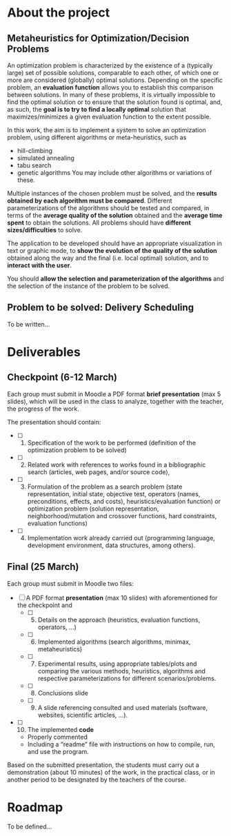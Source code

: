 # About the project

## Metaheuristics for Optimization/Decision Problems

An optimization problem is characterized by the existence of a (typically large) set of possible solutions, comparable to each other, of which one or more are considered (globally) optimal solutions. 
Depending on the specific problem, an **evaluation function** allows you to establish this comparison between solutions. In many of these problems, it is virtually impossible to find the optimal solution or to ensure that the solution found is optimal, and, as such, the **goal is to try to find a locally optimal** solution that maximizes/minimizes a given evaluation function to the extent possible. 

In this work, the aim is to implement a system to solve an optimization problem, using different algorithms or meta-heuristics, such as 
- hill-climbing
- simulated annealing
- tabu search
- genetic algorithms
You may include other algorithms or variations of these.

Multiple instances of the chosen problem must be solved, and the **results obtained by each algorithm must be compared**. 
Different parameterizations of the algorithms should be tested and compared, in terms of the **average quality of the solution** obtained and the **average time spent** to obtain the solutions. 
All problems should have **different sizes/difficulties** to solve. 

The application to be developed should have an appropriate visualization in text or graphic mode, to **show the evolution of the quality of the solution** obtained along the way and the final (i.e. local optimal) solution, and to **interact with the user**. 

You should **allow the selection and parameterization of the algorithms** and the selection of the instance of the problem to be solved.

## Problem to be solved: Delivery Scheduling
To be written...


# Deliverables

## Checkpoint (6-12 March)

Each group must submit in Moodle a PDF format **brief presentation** (max 5 slides), which will be used in the class to analyze, together with the teacher, the progress of the work. 

The presentation should contain:

- [ ] 1. Specification of the work to be performed (definition of the optimization problem to be solved)
- [ ] 2. Related work with references to works found in a bibliographic search (articles, web pages, and/or source code), 
- [ ] 3. Formulation of the problem as a search problem (state representation, initial state, objective test, operators (names, preconditions, effects, and costs), heuristics/evaluation function) or optimization problem (solution representation, neighborhood/mutation and crossover functions, hard constraints, evaluation functions)
- [ ] 4. Implementation work already carried out (programming language, development environment, data structures, among others).


## Final (25 March)

Each group must submit in Moodle two files: 
- [ ] A PDF format **presentation** (max 10 slides) with aforementioned for the checkpoint and 
    - [ ] 5. Details on the approach (heuristics, evaluation functions, operators, ...)
    - [ ] 6. Implemented algorithms (search algorithms, minimax, metaheuristics)
    - [ ] 7. Experimental results, using appropriate tables/plots and comparing the various methods, heuristics, algorithms and respective parameterizations for different scenarios/problems.
    - [ ] 8. Conclusions slide
    - [ ] 9. A slide referencing consulted and used materials (software, websites, scientific articles, ...).
- [ ] 10. The implemented **code**
    - Properly commented
    - Including a “readme” file with instructions on how to compile, run, and use the program. 

Based on the submitted presentation, the students must carry out a demonstration (about 10 minutes) of the work, in the practical class, or in another period to be designated by the teachers of the course.


# Roadmap 
To be defined...